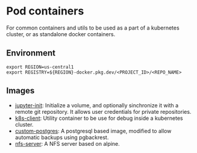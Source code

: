 # Pod containers

For common containers and utils to be used as a part of a kubernetes cluster, or as standalone docker containers. 


## Environment

```
export REGION=us-central1
export REGISTRY=${REGION}-docker.pkg.dev/<PROJECT_ID>/<REPO_NAME>
```

## Images

- [jupyter-init](jupyter-init/): Initialize a volume, and optionally sinchronize it with a remote git repository. It allows user credentials for private repositories. 
- [k8s-client](k8s-client/): Utility container to be use for debug inside a kubernetes cluster. 
- [custom-postgres](custom-postgres/): A postgresql based image, modified to allow automatic backups using pgbackrest.
- [nfs-server](nfs-server/): A NFS server based on alpine. 
